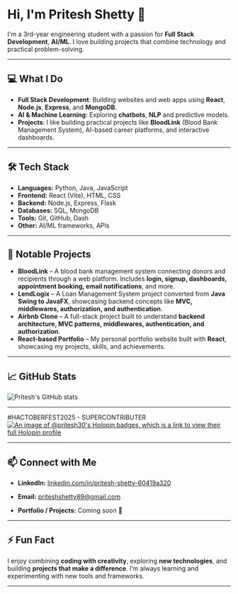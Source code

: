 # Hi, I'm Pritesh Shetty 👋

I'm a 3rd-year engineering student with a passion for **Full Stack Development**, **AI/ML**. I love building projects that combine technology and practical problem-solving.

---

## 💻 What I Do

- **Full Stack Development**: Building websites and web apps using **React**, **Node.js**, **Express**, and **MongoDB**.
- **AI & Machine Learning**: Exploring **chatbots**, **NLP** and predictive models.
- **Projects**: I like building practical projects like **BloodLink** (Blood Bank Management System), AI-based career platforms, and interactive dashboards.

---

## 🛠️ Tech Stack

- **Languages:** Python, Java, JavaScript  
- **Frontend:** React (Vite), HTML, CSS  
- **Backend:** Node.js, Express, Flask  
- **Databases:** SQL, MongoDB  
- **Tools:** Git, GitHub, Dash
- **Other:** AI/ML frameworks, APIs

---

## 🌟 Notable Projects

- **BloodLink** – A blood bank management system connecting donors and recipients through a web platform. Includes **login, signup, dashboards, appointment booking, email notifications**, and more.   
- **LendLogix** – A Loan Management System project converted from **Java Swing to JavaFX**, showcasing backend concepts like **MVC, middlewares, authorization, and authentication**.  
- **Airbnb Clone** – A full-stack project built to understand **backend architecture, MVC patterns, middlewares, authentication, and authorization**.  
- **React-based Portfolio** – My personal portfolio website built with **React**, showcasing my projects, skills, and achievements.  


---

## 📈 GitHub Stats

![Pritesh's GitHub stats](https://github-readme-stats.vercel.app/api?username=Pritesh-30&show_icons=true&theme=radical)

---

#HACTOBERFEST2025 - SUPERCONTRIBUTER
[![An image of @pritesh30's Holopin badges, which is a link to view their full Holopin profile](https://holopin.me/pritesh30)](https://holopin.io/@pritesh30)

---

## 📫 Connect with Me

- **LinkedIn:** [linkedin.com/in/pritesh-shetty-60419a320](https://www.linkedin.com/in/pritesh-shetty-60419a320/)

- **Email:** priteshshetty89@gmail.com  
- **Portfolio / Projects:** Coming soon 🚀

---

## ⚡ Fun Fact

I enjoy combining **coding with creativity**, exploring **new technologies**, and building **projects that make a difference**. I’m always learning and experimenting with new tools and frameworks.

---

